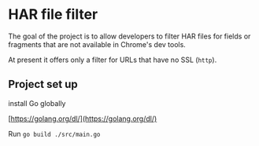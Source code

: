 # HAR file filter

The goal of the project is to allow developers to filter HAR files for fields or fragments that are not available in Chrome's dev tools. 

At present it offers only a filter for URLs that have no SSL (`http`).

## Project set up

install Go globally

[https://golang.org/dl/](https://golang.org/dl/)

Run `go build ./src/main.go`
